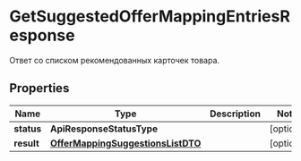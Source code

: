 

# GetSuggestedOfferMappingEntriesResponse

Ответ со списком рекомендованных карточек товара.

## Properties

Name | Type | Description | Notes
------------ | ------------- | ------------- | -------------
**status** | **ApiResponseStatusType** |  |  [optional]
**result** | [**OfferMappingSuggestionsListDTO**](OfferMappingSuggestionsListDTO.md) |  |  [optional]



